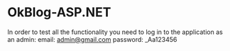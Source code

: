 # OkBlog-ASP.NET
In order to test all the functionality you need to log in to the application as an admin:
email:        admin@gmail.com
password:     _Aa123456
